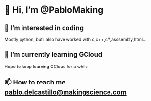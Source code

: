 # 👋 Hi, I’m @PabloMaking
## 👀 I’m interested in coding 
Mostly python, but i also have worked with c,c++,c#,asssembly,html...
## 🌱 I’m currently learning GCloud
Hope to keep learning GCloud for a while
## 📫 How to reach me pablo.delcastillo@makingscience.com

<!---
PabloMaking/PabloMaking is a ✨ special ✨ repository because its `README.md` (this file) appears on your GitHub profile.
You can click the Preview link to take a look at your changes.
--->
